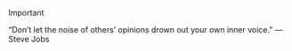 > [!Important]
> “Don’t let the noise of others’ opinions drown out your own inner voice." ― Steve Jobs
